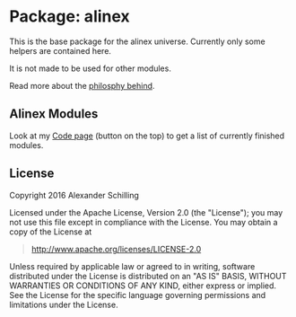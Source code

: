 Package: alinex
=================================================

This is the base package for the alinex universe. Currently only
some helpers are contained here.

It is not made to be used for other modules.

Read more about the [philosphy behind](http://alinex.github.io/develop/alinex.html).


Alinex Modules
-------------------------------------------------

Look at my [Code page](http://alinex.github.io/code.html) (button on the top)
to get a list of currently finished modules.


License
-------------------------------------------------

Copyright 2016 Alexander Schilling

Licensed under the Apache License, Version 2.0 (the "License");
you may not use this file except in compliance with the License.
You may obtain a copy of the License at

>  <http://www.apache.org/licenses/LICENSE-2.0>

Unless required by applicable law or agreed to in writing, software
distributed under the License is distributed on an "AS IS" BASIS,
WITHOUT WARRANTIES OR CONDITIONS OF ANY KIND, either express or implied.
See the License for the specific language governing permissions and
limitations under the License.

